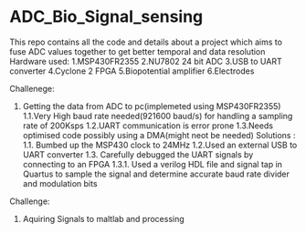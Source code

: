 # ADC_Bio_Signal_sensing
This repo contains all the code and details about a project which aims to fuse ADC values together to get better temporal and data resolution
Hardware used:
1.MSP430FR2355
2.NU7802 24 bit ADC
3.USB to UART converter
4.Cyclone 2 FPGA
5.Biopotential amplifier 
6.Electrodes


Challenege:
1. Getting the data from ADC to pc(implemeted using MSP430FR2355)
  1.1.Very High baud rate needed(921600 baud/s) for handling a sampling rate of 200Ksps
  1.2.UART communication is error prone
  1.3.Needs optimised code possibly using a DMA(might neot be needed)
Solutions :
 1.1. Bumbed up the MSP430 clock to 24MHz
 1.2.Used an external USB to UART converter
 1.3. Carefully debugged the UART signals by connecting to an FPGA
   1.3.1. Used a verilog HDL file and signal tap in Quartus to sample the signal and determine accurate baud rate divider and modulation bits

 Challenge:
 1. Aquiring Signals to maltlab and processing 
   
